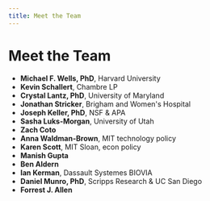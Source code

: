 ```yaml
---
title: Meet the Team
---
```


# Meet the Team

- **Michael F. Wells, PhD**, Harvard University
- **Kevin Schallert**, Chambre LP
- **Crystal Lantz, PhD**, University of Maryland
- **Jonathan Stricker**, Brigham and Women's Hospital
- **Joseph Keller, PhD**, NSF & APA
- **Sasha Luks-Morgan**, University of Utah
- **Zach Coto**
- **Anna Waldman-Brown**, MIT technology policy
- **Karen Scott**, MIT Sloan, econ policy
- **Manish Gupta**
- **Ben Aldern**
- **Ian Kerman**, Dassault Systemes BIOVIA
- **Daniel Munro, PhD**, Scripps Research & UC San Diego
- **Forrest J. Allen**
